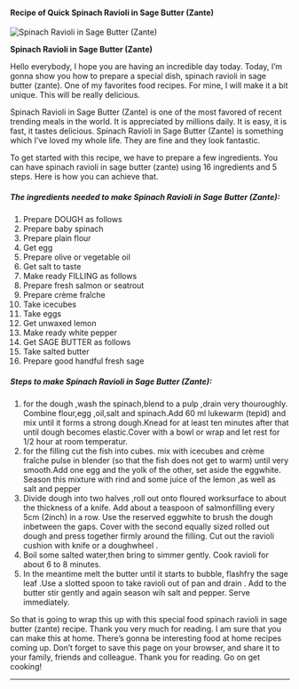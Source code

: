             

#### Recipe of Quick Spinach Ravioli in Sage Butter (Zante)

![Spinach Ravioli in Sage Butter (Zante)](https://img-global.cpcdn.com/recipes/16788512/751x532cq70/spinach-ravioli-in-sage-butter-zante-recipe-main-photo.jpg)

**Spinach Ravioli in Sage Butter (Zante)**

Hello everybody, I hope you are having an incredible day today. Today, I’m gonna show you how to prepare a special dish, spinach ravioli in sage butter (zante). One of my favorites food recipes. For mine, I will make it a bit unique. This will be really delicious.

Spinach Ravioli in Sage Butter (Zante) is one of the most favored of recent trending meals in the world. It is appreciated by millions daily. It is easy, it is fast, it tastes delicious. Spinach Ravioli in Sage Butter (Zante) is something which I’ve loved my whole life. They are fine and they look fantastic.

To get started with this recipe, we have to prepare a few ingredients. You can have spinach ravioli in sage butter (zante) using 16 ingredients and 5 steps. Here is how you can achieve that.

##### The ingredients needed to make Spinach Ravioli in Sage Butter (Zante):

1.  Prepare DOUGH as follows
2.  Prepare baby spinach
3.  Prepare plain flour
4.  Get egg
5.  Prepare olive or vegetable oil
6.  Get salt to taste
7.  Make ready FILLING as follows
8.  Prepare fresh salmon or seatrout
9.  Prepare crème fraîche
10.  Take icecubes
11.  Take eggs
12.  Get unwaxed lemon
13.  Make ready white pepper
14.  Get SAGE BUTTER as follows
15.  Take salted butter
16.  Prepare good handful fresh sage

##### Steps to make Spinach Ravioli in Sage Butter (Zante):

1.  for the dough ,wash the spinach,blend to a pulp ,drain very thouroughly. Combine flour,egg ,oil,salt and spinach.Add 60 ml lukewarm (tepid) and mix until it forms a strong dough.Knead for at least ten minutes after that until dough becomes elastic.Cover with a bowl or wrap and let rest for 1/2 hour at room temperatur.
2.  for the filling cut the fish into cubes. mix with icecubes and crème fraîche pulse in blender (so that the fish does not get to warm) until very smooth.Add one egg and the yolk of the other, set aside the eggwhite. Season this mixture with rind and some juice of the lemon ,as well as salt and pepper
3.  Divide dough into two halves ,roll out onto floured worksurface to about the thickness of a knife. Add about a teaspoon of salmonfilling every 5cm (2inch) in a row. Use the reserved eggwhite to brush the dough inbetween the gaps. Cover with the second equally sized rolled out dough and press together firmly around the filling. Cut out the ravioli cushion with knife or a doughwheel .
4.  Boil some salted water,then bring to simmer gently. Cook ravioli for about 6 to 8 minutes.
5.  In the meantime melt the butter until it starts to bubble, flashfry the sage leaf .Use a slotted spoon to take ravioli out of pan and drain . Add to the butter stir gently and again season wih salt and pepper. Serve immediately.

So that is going to wrap this up with this special food spinach ravioli in sage butter (zante) recipe. Thank you very much for reading. I am sure that you can make this at home. There’s gonna be interesting food at home recipes coming up. Don’t forget to save this page on your browser, and share it to your family, friends and colleague. Thank you for reading. Go on get cooking!

* * *